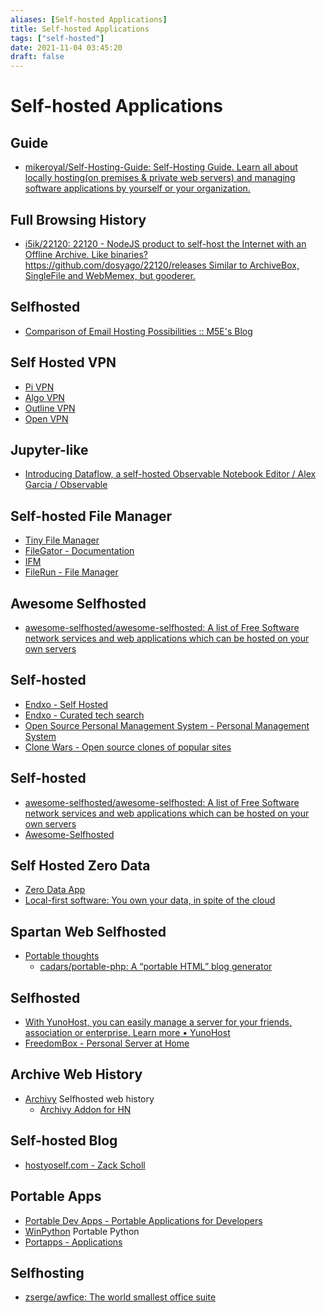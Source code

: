 ```yaml
---
aliases: [Self-hosted Applications]
title: Self-hosted Applications
tags: ["self-hosted"]
date: 2021-11-04 03:45:20
draft: false
---
```


# Self-hosted Applications

## Guide

- [mikeroyal/Self-Hosting-Guide: Self-Hosting Guide. Learn all about locally hosting(on premises & private web servers) and managing software applications by yourself or your organization.](https://github.com/mikeroyal/Self-Hosting-Guide)

## Full Browsing History

- [i5ik/22120: 22120 - NodeJS product to self-host the Internet with an Offline Archive. Like binaries? https://github.com/dosyago/22120/releases Similar to ArchiveBox, SingleFile and WebMemex, but gooderer.](https://github.com/i5ik/22120)

## Selfhosted

- [Comparison of Email Hosting Possibilities :: M5E's Blog](https://blog.m5e.de/post/comparison-of-email-hosting-possibilities/)

## Self Hosted VPN

- [Pi VPN](https://www.pivpn.io/)
- [Algo VPN](https://github.com/trailofbits/algo)
- [Outline VPN](https://getoutline.org/get-started/)
- [Open VPN](https://openvpn.net/)

## Jupyter-like

- [Introducing Dataflow, a self-hosted Observable Notebook Editor / Alex Garcia / Observable](https://observablehq.com/@asg017/introducing-dataflow)

## Self-hosted File Manager

- [Tiny File Manager](https://tinyfilemanager.github.io/)
- [FileGator - Documentation](https://docs.filegator.io/)
- [IFM](https://github.com/misterunknown/ifm)
- [FileRun - File Manager](https://www.filerun.com/)

## Awesome Selfhosted

- [awesome-selfhosted/awesome-selfhosted: A list of Free Software network services and web applications which can be hosted on your own servers](https://github.com/awesome-selfhosted/awesome-selfhosted)

## Self-hosted

- [Endxo - Self Hosted](https://endxo.com/self-hosted)
- [Endxo - Curated tech search](https://endxo.com/)
- [Open Source Personal Management System - Personal Management System](https://volmarg.github.io/)
- [Clone Wars - Open source clones of popular sites](https://gourav.io/clone-wars)

## Self-hosted

- [awesome-selfhosted/awesome-selfhosted: A list of Free Software network services and web applications which can be hosted on your own servers](https://github.com/awesome-selfhosted/awesome-selfhosted)
- [Awesome-Selfhosted](https://n8225.github.io/awesome-selfhosted-gen/)

## Self Hosted Zero Data

- [Zero Data App](https://0data.app/)
- [Local-first software: You own your data, in spite of the cloud](https://www.inkandswitch.com/local-first.html)

## Spartan Web Selfhosted

- [Portable thoughts](https://portable.fyi/#top)
    - [cadars/portable-php: A “portable HTML” blog generator](https://github.com/cadars/portable-php)

## Selfhosted

- [With YunoHost, you can easily manage a server for your friends, association or enterprise. Learn more • YunoHost](https://yunohost.org/#/)
- [FreedomBox - Personal Server at Home](https://freedombox.org/)

## Archive Web History

- [Archivy](https://archivy.github.io/) Selfhosted web history
    - [Archivy Addon for HN](https://github.com/archivy/archivy-hn)

## Self-hosted Blog
- [hostyoself.com - Zack Scholl](https://schollz.com/blog/hostyoself/)




## Portable Apps

- [Portable Dev Apps - Portable Applications for Developers](https://www.portabledevapps.net/)
- [WinPython](https://winpython.github.io/) Portable Python
- [Portapps - Applications](https://portapps.io/apps/)

## Selfhosting

- [zserge/awfice: The world smallest office suite](https://github.com/zserge/awfice)